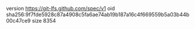 version https://git-lfs.github.com/spec/v1
oid sha256:9f7fde5928c87a4908c5fa6ae74ab19b187a16c4f669559b5a03b44b00c47ce9
size 8354
